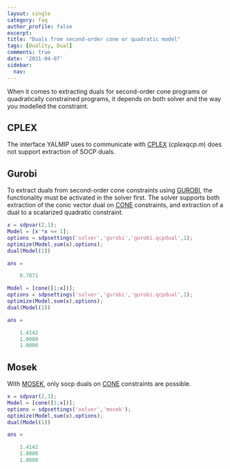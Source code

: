 ```yaml
---
layout: single
category: faq
author_profile: false
excerpt: 
title: "Duals from second-order cone or quadratic model"
tags: [Duality, Dual]
comments: true
date: '2021-04-07'
sidebar:
  nav:
---
```


When it comes to extracting duals for second-order cone programs or quadratically constrained programs, it depends on both solver and the way you modelled the constraint.

## CPLEX

The interface YALMIP uses to communicate with [CPLEX](/solvers/cplex) (*cplexqcp.m*) does not support extraction of SOCP duals.

## Gurobi

To extract duals from second-order cone constraints using [GUROBI](/solvers/gurobi), the functionality must be activated in the solver first. The solver supports both extraction of the conic vector dual on [CONE](/commands/cone) constraints, and extraction of a dual to a scalarized quadratic constraint.

````matlab
x = sdpvar(2,1);
Model = [x'*x <= 1];
options = sdpsettings('solver','gurobi','gurobi.qcpdual',1);
optimize(Model,sum(x),options);
dual(Model(1))

ans =

    0.7071

Model = [cone([1;x])];
options = sdpsettings('solver','gurobi','gurobi.qcpdual',1);
optimize(Model,sum(x),options);
dual(Model(1))

ans =

    1.4142
    1.0000
    1.0000

````

## Mosek

With [MOSEK](/solvers/mosek), only socp duals on [CONE](/commands/cone) constraints are possible.

````matlab
x = sdpvar(2,1);
Model = [cone([1;x])];
options = sdpsettings('solver','mosek');
optimize(Model,sum(x),options);
dual(Model(1))

ans =

    1.4142
    1.0000
    1.0000

````
